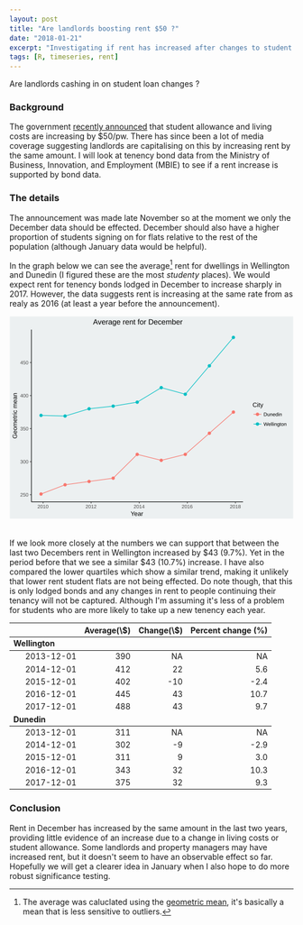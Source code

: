 ```yaml
---
layout: post
title: "Are landlords boosting rent $50 ?"
date: "2018-01-21"
excerpt: "Investigating if rent has increased after changes to student loans"
tags: [R, timeseries, rent]
---
```


Are landlords cashing in on student loan changes ?

### Background

The government [recently announced](https://www.studylink.govt.nz/about-studylink/news/2017/increases-to-student-allowance-and-living-costs.html) that student allowance and living costs are increasing by $50/pw. There has since been a lot of media coverage suggesting landlords are capitalising on this by increasing rent by the same amount. I will look at tenency bond data from the Ministry of Business, Innovation, and Employment (MBIE) to see if a rent increase is supported by bond data.


### The details

The announcement was made late November so at the moment we only the December data should be effected. December should also have a higher proportion of students signing on for flats relative to the rest of the population (although January data would be helpful).

In the graph below we can see the average[^1] rent for dwellings in Wellington and Dunedin (I figured these are the most _studenty_ places). We would expect rent for tenency bonds lodged in December to increase sharply in 2017. However, the data suggests rent is increasing at the same rate from as realy as 2016 (at least a year before the announcement).

[^1]: The average was caluclated using the [geometric mean](https://en.wikipedia.org/wiki/Geometric_mean), it's basically a mean that is less sensitive to outliers.

![](blog/meanDecPlot.svg)

<br>
If we look more closely at the numbers we can support that between the last two Decembers rent in Wellington increased by $43 (9.7%). Yet in the period before that we see a similar $43 (10.7%) increase. I have also compared the lower quartiles which show a similar trend, making it unlikely that lower rent student flats are not being effected. Do note though, that this is only lodged bonds and any changes in rent to people continuing their tenancy will not be captured. Although I'm assuming it's less of a problem for students who are more likely to take up a new tenency each year.

<table class="table table-striped table-hover" style="width: auto !important; margin-left: auto; margin-right: auto;">
<thead><tr>
<th style="text-align:left;">  </th>
   <th style="text-align:right;"> Average(\$) </th>
   <th style="text-align:right;"> Change(\$) </th>
   <th style="text-align:right;"> Percent change (%) </th>
  </tr></thead>
<tbody>
<tr grouplength="5"><td colspan="4" style="border-bottom: 1px solid;"><strong>Wellington</strong></td></tr>
<tr>
<td style="text-align:left; padding-left: 2em;" indentlevel="1"> 2013-12-01 </td>
   <td style="text-align:right;"> 390 </td>
   <td style="text-align:right;"> NA </td>
   <td style="text-align:right;"> NA </td>
  </tr>
<tr>
<td style="text-align:left; padding-left: 2em;" indentlevel="1"> 2014-12-01 </td>
   <td style="text-align:right;"> 412 </td>
   <td style="text-align:right;"> 22 </td>
   <td style="text-align:right;"> 5.6 </td>
  </tr>
<tr>
<td style="text-align:left; padding-left: 2em;" indentlevel="1"> 2015-12-01 </td>
   <td style="text-align:right;"> 402 </td>
   <td style="text-align:right;"> -10 </td>
   <td style="text-align:right;"> -2.4 </td>
  </tr>
<tr>
<td style="text-align:left; padding-left: 2em;" indentlevel="1"> 2016-12-01 </td>
   <td style="text-align:right;"> 445 </td>
   <td style="text-align:right;"> 43 </td>
   <td style="text-align:right;"> 10.7 </td>
  </tr>
<tr>
<td style="text-align:left; padding-left: 2em;" indentlevel="1"> 2017-12-01 </td>
   <td style="text-align:right;"> 488 </td>
   <td style="text-align:right;"> 43 </td>
   <td style="text-align:right;"> 9.7 </td>
  </tr>
<tr grouplength="5"><td colspan="4" style="border-bottom: 1px solid;"><strong>Dunedin</strong></td></tr>
<tr>
<td style="text-align:left; padding-left: 2em;" indentLevel="1"> 2013-12-01 </td>
   <td style="text-align:right;"> 311 </td>
   <td style="text-align:right;"> NA </td>
   <td style="text-align:right;"> NA </td>
  </tr>
<tr>
<td style="text-align:left; padding-left: 2em;" indentLevel="1"> 2014-12-01 </td>
   <td style="text-align:right;"> 302 </td>
   <td style="text-align:right;"> -9 </td>
   <td style="text-align:right;"> -2.9 </td>
  </tr>
<tr>
<td style="text-align:left; padding-left: 2em;" indentLevel="1"> 2015-12-01 </td>
   <td style="text-align:right;"> 311 </td>
   <td style="text-align:right;"> 9 </td>
   <td style="text-align:right;"> 3.0 </td>
  </tr>
<tr>
<td style="text-align:left; padding-left: 2em;" indentLevel="1"> 2016-12-01 </td>
   <td style="text-align:right;"> 343 </td>
   <td style="text-align:right;"> 32 </td>
   <td style="text-align:right;"> 10.3 </td>
  </tr>
<tr>
<td style="text-align:left; padding-left: 2em;" indentLevel="1"> 2017-12-01 </td>
   <td style="text-align:right;"> 375 </td>
   <td style="text-align:right;"> 32 </td>
   <td style="text-align:right;"> 9.3 </td>
  </tr>
</tbody>
</table>

### Conclusion

Rent in December has increased by the same amount in the last two years, providing little evidence of an increase due to a change in living costs or student allowance. Some landlords and property managers may have increased rent, but it doesn't seem to have an observable effect so far. Hopefully we will get a clearer idea in January when I also hope to do more robust significance testing.